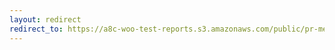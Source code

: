 ```yaml
---
layout: redirect
redirect_to: https://a8c-woo-test-reports.s3.amazonaws.com/public/pr-merge/41538/api/index.html
---
```

